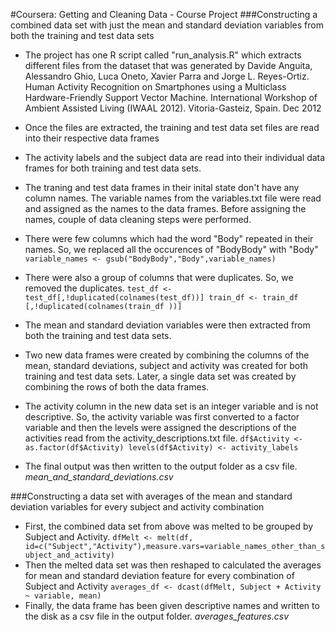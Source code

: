 #Coursera: Getting and Cleaning Data - Course Project
###Constructing a combined data set with just the mean and standard deviation variables from both the training and test data sets

* The project has one R script called "run_analysis.R" which extracts different files from the dataset that was     generated by Davide Anguita, Alessandro Ghio, Luca Oneto, Xavier Parra and Jorge L. Reyes-Ortiz. Human Activity   Recognition on Smartphones using a Multiclass Hardware-Friendly Support Vector Machine. International Workshop    of Ambient Assisted Living (IWAAL 2012). Vitoria-Gasteiz, Spain. Dec 2012

* Once the files are extracted, the training and test data set files are read into their respective data frames
* The activity labels and the subject data are read into their individual data frames for both training and test    data sets.
* The traning and test data frames in their inital state don't have any column names. The variable names from the   variables.txt file were read and assigned as the names to the data frames. Before assigning the names, couple of   data cleaning steps were performed.
 * There were few columns which had the word "Body" repeated in their names. So, we replaced all the                 occurences of "BodyBody" with "Body"
                 `
                 variable_names <- gsub("BodyBody","Body",variable_names)
                `
 * There were also a group of columns that were duplicates. So, we removed the duplicates.
                 `
                        test_df <- test_df[,!duplicated(colnames(test_df))]
                        train_df <- train_df [,!duplicated(colnames(train_df ))]
                 `
* The mean and standard deviation variables were then extracted from both the training and test data sets.
* Two new data frames were created by combining the columns of the mean, standard deviations, subject and activity   was created for both training and test data sets. Later, a single data set was created by combining the rows of   both the data frames.
* The activity column in the new data set is an integer variable and is not descriptive. So, the activity variable   was first converted to a factor variable and then the levels were assigned the descriptions of the activities     read from the activity_descriptions.txt file.
        `
        df$Activity <- as.factor(df$Activity)
        levels(df$Activity) <- activity_labels
        `
* The final output was then written to the output folder as a csv file. *mean_and_standard_deviations.csv* 


###Constructing a data set with averages of the mean and standard deviation variables for every subject and activity combination

* First, the combined data set from above was melted to be grouped by Subject and Activity.
        `
        dfMelt <- melt(df, id=c("Subject","Activity"),measure.vars=variable_names_other_than_subject_and_activity)
        `
* Then the melted data set was then reshaped to calculated the averages for mean and standard deviation feature     for every combination of Subject and Activity
        `
        averages_df <- dcast(dfMelt, Subject + Activity ~ variable, mean)
        `
* Finally, the data frame has been given descriptive names and written to the disk as a csv file in the output      folder. *averages_features.csv*